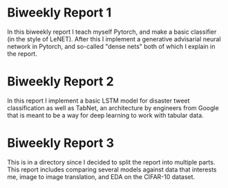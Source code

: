 # Biweekly Report 1
In this biweekly report I teach myself Pytorch, and make a basic classifier (in the style of LeNET). After this I implement a generative advisarial neural network in Pytorch, and so-called "dense nets" both of which I explain in the report.
# Biweekly Report 2
In this report I implement a basic LSTM model for disaster tweet classification as well as TabNet, an architecture by engineers from Google that is meant to be a way for deep learning to work with tabular data. 
# Biweekly Report 3
This is in a directory since I decided to split the report into multiple parts. This report includes comparing several models against data that interests me, image to image translation, and EDA on the CIFAR-10 dataset.
